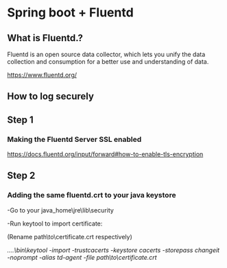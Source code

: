 # Spring boot + Fluentd 

## What is Fluentd.?
    
Fluentd is an open source data collector, which lets you unify the data collection and consumption for a better use and understanding of data.

https://www.fluentd.org/

## How to log securely

## Step 1
### Making the Fluentd Server SSL enabled 
https://docs.fluentd.org/input/forward#how-to-enable-tls-encryption

## Step 2
### Adding the same fluentd.crt to your java keystore
-Go to your java_home\jre\lib\security

-Run keytool to import certificate:

(Rename path\to\certificate.crt respectively)

_..\..\bin\keytool -import -trustcacerts -keystore cacerts -storepass changeit -noprompt -alias td-agent -file path\to\certificate.crt_



